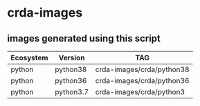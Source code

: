 # crda-images

## images generated using this script 

Ecosystem     | Version       | TAG                                       |
------------- | ------------- | ------------------------------------------|
python        | python38      |  crda-images/crda/python38                |
python        | python36      |  crda-images/crda/python36                | 
python        | python3.7     |  crda-images/crda/python3                 |

